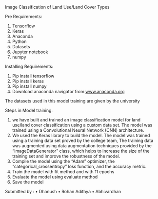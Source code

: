 Image Classification of Land Use/Land Cover Types

Pre Requirements:
1.	Tensorflow
2.	Keras
3.	Anaconda 
4.	Python
5.	Datasets
6.	Jupyter notebook
7.	numpy

Installing Requirements:

1.	Pip install tensorflow
2.	Pip install keras
3.	Pip install numpy
4.	Download anaconda navigator from www.anaconda.org


The datasets used in this model training are given by the university

Steps in Model training:


1.	we have built and trained an image classification model for land use/land cover classification using a custom data set. The model was trained using a Convolutional     Neural Network (CNN) architecture.
2.	We used the Keras library to build the model. The model was trained using a training data set proved by the college team, The training data was augmented using         data augmentation techniques provided by the “ImageDataGenerator” class, which helps to increase the size of the training set and improve the robustness of the         model.
3.	Compile the model using the “Adam” optimizer, the “categorical_crossentropy” loss function, and the accuracy metric.
4.	Train the model with fit method and with 11 epochs
5.	Evaluate the model using evaluate method
6.	Save the model




Submitted by :
•	Dhanush
•	Rohan Adithya
•	Abhivardhan

